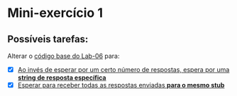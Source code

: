 # Mini-exercício 1

## Possíveis tarefas:

Alterar o [código base do Lab-06](../lab-06-rpc-async/example_grpc-async/) para:
- [X] [Ao invés de esperar por um certo número de respostas, espera por uma **string de resposta específica**](./exercise_grpc-async-string/)
- [X] [Esperar para receber todas as respostas enviadas **para o mesmo stub**](./exercise_grpc-async-same_stub/)